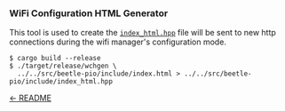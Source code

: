 ### WiFi Configuration HTML Generator

This tool is used to create the [`index_html.hpp`][index] file will be sent to new
http connections during the wifi manager's configuration mode.

```
$ cargo build --release
$ ./target/release/wchgen \
  ../../src/beetle-pio/include/index.html > ../../src/beetle-pio/include/index_html.hpp
```
 
[← README](../../README.md)

[index]: ../../src/beetle-pio/include/index.html
